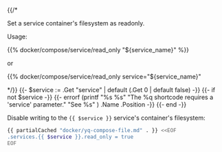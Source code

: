 {{/*

Set a service container's filesystem as readonly.

Usage:

{{% docker/compose/service/read_only "${service_name}" %}}

or

{{% docker/compose/service/read_only service="${service_name}"

*/}}
{{- $service := .Get "service" | default (.Get 0 | default false) -}}
{{- if not $service -}}
  {{-
    errorf (printf "%s %s"
      "The %q shortcode requires a 'service' parameter."
      "See %s"
    ) .Name .Position
  -}}
{{- end -}}

Disable writing to the `{{ $service }}` service's container's filesystem:

```bash
{{ partialCached "docker/yq-compose-file.md" . }} <<EOF
.services.{{ $service }}.read_only = true
EOF
```
